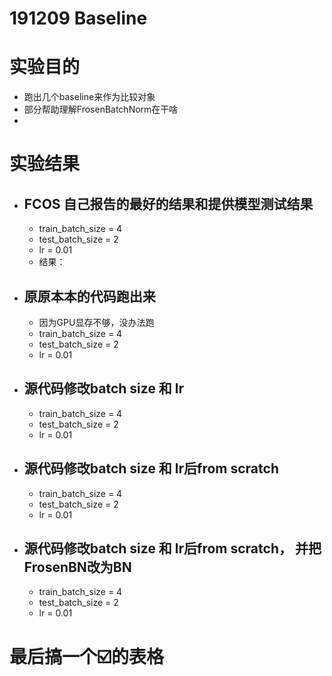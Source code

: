 # 191209 Baseline

# 实验目的
- 跑出几个baseline来作为比较对象
- 部分帮助理解FrosenBatchNorm在干啥
- 
# 实验结果
- ## FCOS 自己报告的最好的结果和提供模型测试结果
  - train_batch_size = 4
  - test_batch_size = 2
  - lr = 0.01
  - 结果：
- ## 原原本本的代码跑出来
  - 因为GPU显存不够，没办法跑
  - train_batch_size = 4
  - test_batch_size = 2
  - lr = 0.01
- ## 源代码修改batch size 和 lr
  - train_batch_size = 4
  - test_batch_size = 2
  - lr = 0.01


- ## 源代码修改batch size 和 lr后from scratch
  - train_batch_size = 4
  - test_batch_size = 2
  - lr = 0.01


- ## 源代码修改batch size 和 lr后from scratch， 并把FrosenBN改为BN
  - train_batch_size = 4
  - test_batch_size = 2
  - lr = 0.01

# 最后搞一个☑️的表格
